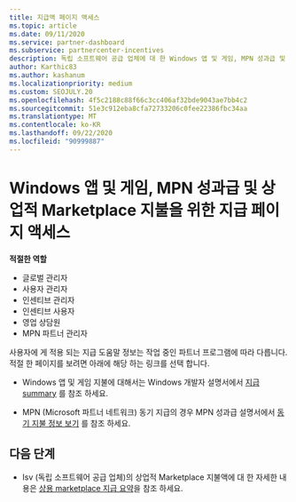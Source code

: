 ```yaml
---
title: 지급액 페이지 액세스
ms.topic: article
ms.date: 09/11/2020
ms.service: partner-dashboard
ms.subservice: partnercenter-incentives
description: 독립 소프트웨어 공급 업체에 대 한 Windows 앱 및 게임, MPN 성과급 및 상업적 Marketplace 지불에 대 한 지급 정보에 액세스 하는 방법에 대해 알아봅니다.
author: Karthic83
ms.author: kashanum
ms.localizationpriority: medium
ms.custom: SEOJULY.20
ms.openlocfilehash: 4f5c2188c88f66c3cc406af32bde9043ae7bb4c2
ms.sourcegitcommit: 51e3c912eba8cfa72733206c0fee22386fbc34aa
ms.translationtype: MT
ms.contentlocale: ko-KR
ms.lasthandoff: 09/22/2020
ms.locfileid: "90999887"
---
```

# <a name="access-payouts-pages-for-windows-apps-and-games-mpn-incentives-and-commercial-marketplace-payments"></a>Windows 앱 및 게임, MPN 성과급 및 상업적 Marketplace 지불을 위한 지급 페이지 액세스

**적절한 역할**

- 글로벌 관리자
- 사용자 관리자
- 인센티브 관리자
- 인센티브 사용자
- 영업 상담원
- MPN 파트너 관리자

사용자에 게 적용 되는 지급 도움말 정보는 작업 중인 파트너 프로그램에 따라 다릅니다. 적절 한 페이지를 보려면 아래에 해당 하는 링크를 선택 합니다.

- Windows 앱 및 게임 지불에 대해서는 Windows 개발자 설명서에서 [지급 summary](/windows/uwp/publish/payout-summary) 를 참조 하세요.

- MPN (Microsoft 파트너 네트워크) 동기 지급의 경우 MPN 성과급 설명서에서 [동기 지불 정보 보기](understand-incentive-payouts.md) 를 참조 하세요.

## <a name="next-steps"></a>다음 단계

- Isv (독립 소프트웨어 공급 업체)의 상업적 Marketplace 지불액에 대 한 자세한 내용은 [상용 marketplace 지급 요약](/azure/marketplace/partner-center-portal/payout-summary)을 참조 하세요.